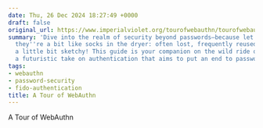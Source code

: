 ```yaml
---
date: Thu, 26 Dec 2024 18:27:49 +0000
draft: false
original_url: https://www.imperialviolet.org/tourofwebauthn/tourofwebauthn.html
summary: 'Dive into the realm of security beyond passwords—because let''s face it,
  they''re a bit like socks in the dryer: often lost, frequently reused, and always
  a little bit sketchy! This guide is your companion on the wild ride of WebAuthn,
  a futuristic take on authentication that aims to put an end to password headaches.'
tags:
- webauthn
- password-security
- fido-authentication
title: A Tour of WebAuthn
---
```


A Tour of WebAuthn